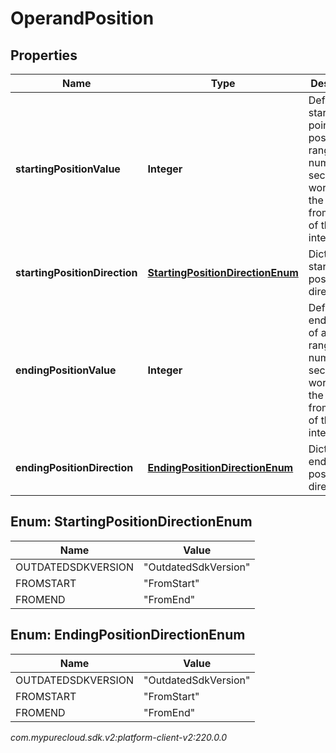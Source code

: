 # OperandPosition


## Properties

| Name | Type | Description | Notes |
| ------------ | ------------- | ------------- | ------------- |
| **startingPositionValue** | **Integer** | Defines starting point of a position range - number of seconds or words from the start or from the end of the interaction |  [optional] |
| **startingPositionDirection** | [**StartingPositionDirectionEnum**](#Enum--StartingPositionDirectionEnum) | Dictates starting position directionality |  [optional] |
| **endingPositionValue** | **Integer** | Defines ending point of a position range - number of seconds or words from the start or from the end of the interaction |  [optional] |
| **endingPositionDirection** | [**EndingPositionDirectionEnum**](#Enum--EndingPositionDirectionEnum) | Dictates ending position directionality |  [optional] |


## Enum: StartingPositionDirectionEnum

| Name | Value |
| ---- | ----- |
| OUTDATEDSDKVERSION | &quot;OutdatedSdkVersion&quot; | 
| FROMSTART | &quot;FromStart&quot; | 
| FROMEND | &quot;FromEnd&quot; | 


## Enum: EndingPositionDirectionEnum

| Name | Value |
| ---- | ----- |
| OUTDATEDSDKVERSION | &quot;OutdatedSdkVersion&quot; | 
| FROMSTART | &quot;FromStart&quot; | 
| FROMEND | &quot;FromEnd&quot; | 




_com.mypurecloud.sdk.v2:platform-client-v2:220.0.0_
